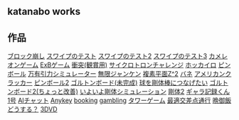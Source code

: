 
<link rel="stylesheet" href="./github-markdown.css" type="text/css">
<head>
<meta name="viewport" content="width=device-width, initial-scale=1.0, maximum-scale=1.0, minimum-scale=1.0">
<title>katanabo/web</title>
</head>
<div class="contents">
<div>
</div>
<article>

# katanabo works
 
<!-- 
## 雑記
[日記](diary.html)
[web開発](web.html)
[今後追加したい機能](futureplan.html)
複数行は
こっちのほうが
断然、楽
[レビュー](r_01_movie/review.html)
-->


## 作品
[ブロック崩し](00_example/new_blockkuzushi.html)
[スワイプのテスト](01_puzzle/bane_01.html)
[スワイプのテスト2](01_puzzle/bane_02.html)
[スワイプのテスト3](01_puzzle/bane_03.html)
[カメレオンゲーム](01_puzzle/bane_04.html)
[ExBゲーム](02_testparticle/ExB_02.html)
[衝突(観賞用)](02_testparticle/five-ballcollision.html)
[サイクロトロンチャレンジ](02_testparticle/cyclotron_challenge.html)
[ホッカイロ](03_multiball/hotiphone.html)
[ピンボール](03_multiball/pinball.html)
[万有引力シミュレーター](03_multiball/kepler.html)
[無限ジャンケン](04_command_game/janken.html)
[複素平面Z^2](05_complex/map1.html)
[バネ](07_furiko/step3_gomu.html)
[アメリカンクラッカー](07_furiko/step4_himo.html)
[ピンボール2](03_multiball/pinball2.html)
[ゴルトンボード(未完成)](03_multiball/goltonboard.html)
[球を剛体棒につなげたい](07_furiko/step6_constraint.html)
[ゴルトンボード2(ちょっと改善)](03_multiball/goltonboard2.html)
[いよいよ剛体シミュレーション](08_rigid_body/step4_fixgosa.html)
[剛体2](08_rigid_body/step5_rigid-move.html)
[ギャラ記録くん1号](09_localstorage/index.html)
[AIチャット](14_voicechat/interface.html)
[Anykey](15_random_image/anykey.html)
[booking](16_booking/booking.html)
[gambling](18_gambling/test7.html)
[タワーゲーム](20_kamereon_block/test04.html)
[最適交差点通行](21_intersection/test01.html)
[晩御飯どうする？](22_dinner/test01.html)
[3DVD](07_furiko/dvd-01.html)
</article>
<aside id="ToC"></aside>
</div>
